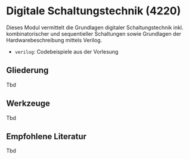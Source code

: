 # Digitale Schaltungstechnik (4220)

Dieses Modul vermittelt die Grundlagen digitaler Schaltungstechnik inkl. kombinatorischer und sequentieller Schaltungen sowie Grundlagen der Hardwarebeschreibung mittels Verilog.

- `verilog`: Codebeispiele aus der Vorlesung

## Gliederung
Tbd

## Werkzeuge
Tbd

## Empfohlene Literatur
 Tbd

